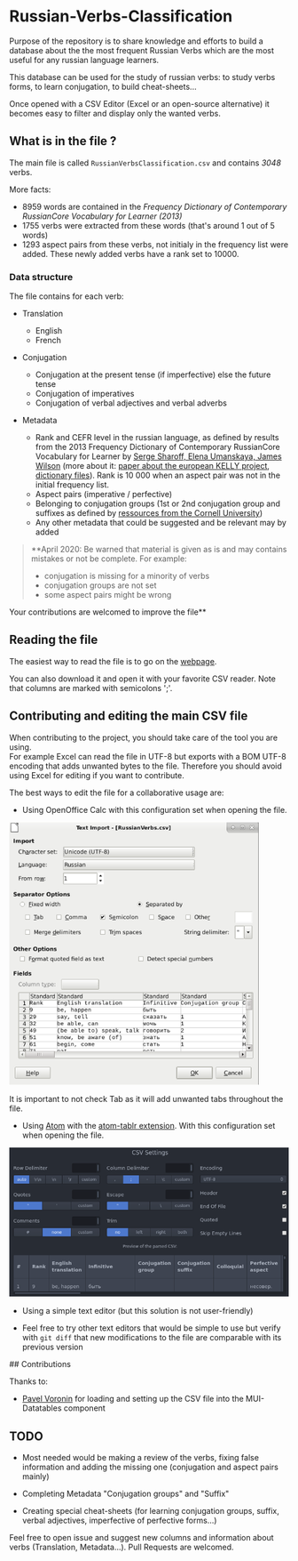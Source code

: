 # Russian-Verbs-Classification

Purpose of the repository is to share knowledge and efforts to build a database about the the most frequent Russian Verbs which are the most useful for any russian language learners.

This database can be used for the study of russian verbs: to study verbs forms, to learn conjugation, to build cheat-sheets...

Once opened with a CSV Editor (Excel or an open-source alternative) it becomes easy to filter and display only the wanted verbs.

## What is in the file ?

The main file is called `RussianVerbsClassification.csv` and contains *3048* verbs.

More facts:
- 8959 words are contained in the *Frequency Dictionary of Contemporary RussianCore Vocabulary for Learner (2013)*
- 1755 verbs were extracted from these words (that's around 1 out of 5 words)
- 1293 aspect pairs from these verbs, not initialy in the frequency list were added. These newly added verbs have a rank set to 10000.


### Data structure

The file contains for each verb:

* Translation
  * English
  * French


* Conjugation
  * Conjugation at the present tense (if imperfective) else the future tense
  * Conjugation of imperatives
  * Conjugation of verbal adjectives and verbal adverbs


* Metadata
  * Rank and CEFR level in the russian language, as defined by results from the 2013 Frequency Dictionary of Contemporary RussianCore Vocabulary for Learner by [Serge Sharoff, Elena Umanskaya, James Wilson](http://corpus.leeds.ac.uk/serge/publications/2013-routledge-intro.pdf) (more about it: [paper about the european KELLY project](http://corpus.leeds.ac.uk/serge/publications/2014-LREV-kelly.pdf), [dictionary files](http://corpus.leeds.ac.uk/serge/kelly/)). Rank is 10 000 when an aspect pair was not in the initial frequency list.
  * Aspect pairs (imperative / perfective)
  * Belonging to conjugation groups (1st or 2nd conjugation group and suffixes as defined by [ressources from the Cornell University](https://russian.cornell.edu/verbs/irgLinks.htm))
  * Any other metadata that could be suggested and be relevant may by added


> **April 2020: Be warned that material is given as is and may contains mistakes or not be complete. For example:
> - conjugation is missing for a minority of verbs
> - conjugation groups are not set
> - some aspect pairs might be wrong

Your contributions are welcomed to improve the file**


## Reading the file

The easiest way to read the file is to go on the [webpage](https://storkst.github.io/RussianVerbsClassification/).

You can also download it and open it with your favorite CSV reader. Note that columns are marked with semicolons ';'.


## Contributing and editing the main CSV file

When contributing to the project, you should take care of the tool you are using.<br>
For example Excel can read the file in UTF-8 but exports with a BOM UTF-8 encoding that adds unwanted bytes to the file. Therefore you should avoid using Excel for editing if you want to contribute.

The best ways to edit the file for a collaborative usage are:
* Using OpenOffice Calc with this configuration set when opening the file.<br>
<img src="screenshots/LibreOffice-calc-configuration-at-opening.png" width="450">

It is important to not check Tab as it will add unwanted tabs throughout the file.


* Using [Atom](https://atom.io/) with the [atom-tablr extension](https://github.com/abe33/atom-tablr). With this configuration set when opening the file. <br>
<img src="screenshots/Atom-tablr-configuration-at-opening.png" width="700">


* Using a simple text editor (but this solution is not user-friendly)

* Feel free to try other text editors that would be simple to use but verify with `git diff` that new modifications to the file are comparable with its previous version

## Contributions

Thanks to:

* [Pavel Voronin](https://github.com/voroninp) for loading and setting up the CSV file into the MUI-Datatables component


## TODO
* Most needed would be making a review of the verbs, fixing false information and adding the missing one (conjugation and aspect pairs mainly)

* Completing Metadata "Conjugation groups" and "Suffix"

* Creating special cheat-sheets (for learning conjugation groups, suffix, verbal adjectives, imperfective of perfective forms...)


Feel free to open issue and suggest new columns and information about verbs (Translation, Metadata...). Pull Requests are welcomed.
